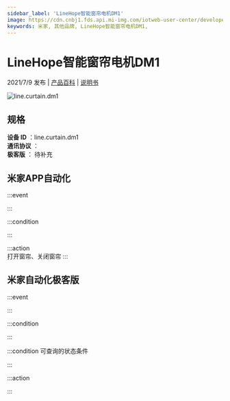 ```yaml
---
sidebar_label: 'LineHope智能窗帘电机DM1'
image: https://cdn.cnbj1.fds.api.mi-img.com/iotweb-user-center/developer_1679047905450LKR78kGu.png?GalaxyAccessKeyId=AKVGLQWBOVIRQ3XLEW&Expires=9223372036854775807&Signature=UaWHQ9h9Cntqts4KpEkugVPMuIc=
keywords: 米家, 其他品牌, LineHope智能窗帘电机DM1, 
---
```

# LineHope智能窗帘电机DM1

2021/7/9 发布 | [产品百科](https://home.mi.com/webapp/content/baike/product/index.html?model=line.curtain.dm1/) | [说明书](https://home.mi.com/views/introduction.html?model=line.curtain.dm1&region=cn)

![line.curtain.dm1](https://cdn.cnbj1.fds.api.mi-img.com/iotweb-user-center/developer_1679047905450LKR78kGu.png?GalaxyAccessKeyId=AKVGLQWBOVIRQ3XLEW&Expires=9223372036854775807&Signature=UaWHQ9h9Cntqts4KpEkugVPMuIc=)

## 规格  
> 
**设备 ID** ：line.curtain.dm1  
**通讯协议** ：  
**极客版**  ： 待补充 


## 米家APP自动化  

:::event  

:::

:::condition  

:::

:::action   
打开窗帘、关闭窗帘
:::

## 米家自动化极客版  

:::event  

:::

:::condition  

:::

:::condition 可查询的状态条件  

:::

:::action  

:::

        

